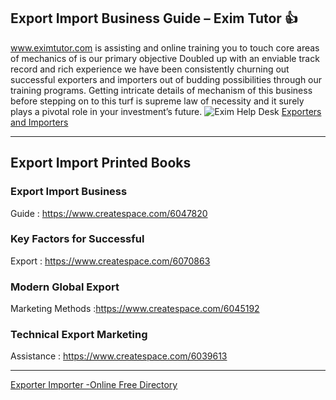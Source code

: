 ## Export Import Business Guide – Exim Tutor :+1:   
www.eximtutor.com is assisting and online training you to touch core areas of mechanics of  is our primary objective Doubled up with an enviable track record and rich experience we have been consistently churning out successful exporters and importers out of budding possibilities through our training programs. Getting intricate details of mechanism of this business before stepping on to this turf is supreme law of necessity and it surely plays a pivotal role in your investment’s future.
![Exim Help Desk](http://www.eximtutor.com/images/eximhelpdesk.png)
[Exporters and Importers](http://www.eximtutor.com/start-to-export-htm/tips-to-start-new-export-business/)
***


## Export Import Printed Books

### Export Import Business
Guide : https://www.createspace.com/6047820
### Key Factors for Successful
Export : https://www.createspace.com/6070863
### Modern Global Export
Marketing Methods :https://www.createspace.com/6045192
### Technical Export Marketing
Assistance : https://www.createspace.com/6039613

***
[Exporter Importer -Online Free Directory](https://docs.google.com/forms/d/e/1FAIpQLSflafs5uNTX0twoft2_c3TPU2-dpEu7Vbblx49W_6oeET87RA/viewform#start=openform)
